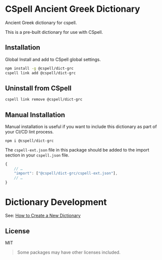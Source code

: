 # CSpell Ancient Greek Dictionary

Ancient Greek dictionary for cspell.

This is a pre-built dictionary for use with CSpell.

## Installation

Global Install and add to CSpell global settings.

```sh
npm install -g @cspell/dict-grc
cspell link add @cspell/dict-grc
```

## Uninstall from CSpell

```sh
cspell link remove @cspell/dict-grc
```

## Manual Installation

Manual installation is useful if you want to include this dictionary as part of your CI/CD lint process.

```
npm i @cspell/dict-grc
```

The `cspell-ext.json` file in this package should be added to the import section in your `cspell.json` file.

```javascript
{
    // …
    "import": ["@cspell/dict-grc/cspell-ext.json"],
    // …
}
```

# Dictionary Development

See: [How to Create a New Dictionary](https://github.com/streetsidesoftware/cspell-dicts#how-to-create-a-new-dictionary)

## License

MIT

> Some packages may have other licenses included.

<!--- @@inject: ../../static/footer.md --->
